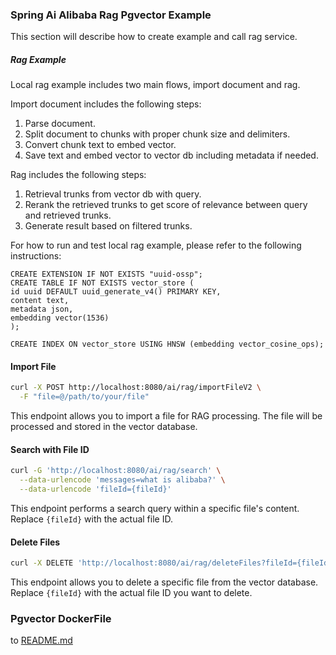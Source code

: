 ### Spring Ai Alibaba Rag Pgvector Example ###

This section will describe how to create example and call rag service. 

##### Rag Example #####

Local rag example includes two main flows, import document and rag.

Import document includes the following steps:
1. Parse document.
2. Split document to chunks with proper chunk size and delimiters.
3. Convert chunk text to embed vector.
4. Save text and embed vector to vector db including metadata if needed.

Rag includes the following steps:
1. Retrieval trunks from vector db with query.
2. Rerank the retrieved trunks to get score of relevance between query and retrieved trunks.
3. Generate result based on filtered trunks.

For how to run and test local rag example, please refer to the following instructions:



```code
CREATE EXTENSION IF NOT EXISTS "uuid-ossp";
CREATE TABLE IF NOT EXISTS vector_store (
id uuid DEFAULT uuid_generate_v4() PRIMARY KEY,
content text,
metadata json,
embedding vector(1536)
);

CREATE INDEX ON vector_store USING HNSW (embedding vector_cosine_ops);
```

#### Import File
```bash
curl -X POST http://localhost:8080/ai/rag/importFileV2 \
  -F "file=@/path/to/your/file" 
```
This endpoint allows you to import a file for RAG processing. The file will be processed and stored in the vector database.

#### Search with File ID
```bash
curl -G 'http://localhost:8080/ai/rag/search' \
  --data-urlencode 'messages=what is alibaba?' \
  --data-urlencode 'fileId={fileId}'
```
This endpoint performs a search query within a specific file's content. Replace `{fileId}` with the actual file ID.

#### Delete Files
```bash
curl -X DELETE 'http://localhost:8080/ai/rag/deleteFiles?fileId={fileId}'
```
This endpoint allows you to delete a specific file from the vector database. Replace `{fileId}` with the actual file ID you want to delete.




### Pgvector DockerFile
to [README.md](../../docker-compose/pgvector/README.md)
